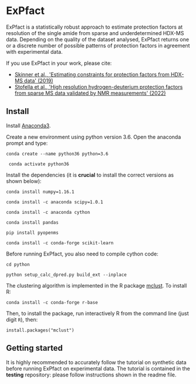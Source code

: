 # ExPfact

ExPfact is a statistically robust approach to estimate protection factors at resolution of the single amide from sparse and underdetermined HDX-MS data. Depending on the quality of the dataset analysed, ExPfact returns one or a discrete number of possible patterns of protection factors in agreement with experimental data. 

If you use ExPfact in your work, please cite:

* [Skinner et al., 'Estimating constraints for protection factors from HDX-MS data' (2019)](https://doi.org/10.1016/j.bpj.2019.02.024)
* [Stofella et al., 'High resolution hydrogen-deuterium protection factors from sparse MS data validated by NMR measurements' (2022)](https://pubs.acs.org/doi/full/10.1021/jasms.2c00005)

## Install

Install [Anaconda3](https://conda.io/projects/conda/en/latest/user-guide/install/linux.html).

Create a new environment using python version 3.6. Open the anaconda prompt and type:

``` conda create --name python36 python=3.6 ``` 

```  conda activate python36 ```

Install the dependencies (it is **crucial** to install the correct versions as shown below): 

``` conda install numpy=1.16.1 ```

``` conda install -c anaconda scipy=1.0.1 ```

``` conda install -c anaconda cython ```

``` conda install pandas ```

``` pip install pyopenms ```

``` conda install -c conda-forge scikit-learn ```

Before running ExPfact, you also need to compile cython code:

``` cd python ```

``` python setup_calc_dpred.py build_ext --inplace ```

The clustering algorithm is implemented in the R package [mclust](). To install R:

``` conda install -c conda-forge r-base ```

Then, to install the package, run interactively R from the command line (just digit `R`), then:

``` install.packages("mclust") ```

## Getting started

It is highly recommended to accurately follow the tutorial on synthetic data before running ExPfact on experimental data. The tutorial is contained in the **testing** repository: please follow instructions shown in the readme file. 
